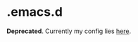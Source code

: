 # .emacs.d

**Deprecated**. Currently my config lies [here](https://gist.github.com/OlegTheCat/b910a99e7b05a1071abc95a5d329d5c5).
